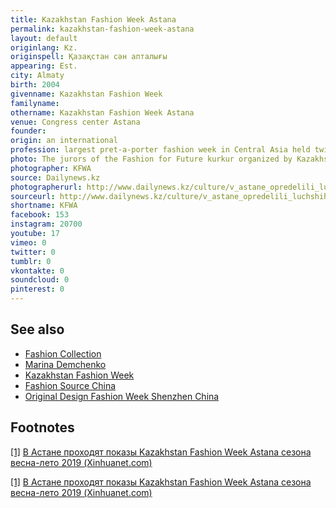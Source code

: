 ```yaml
---
title: Kazakhstan Fashion Week Astana
permalink: kazakhstan-fashion-week-astana
layout: default
originlang: Kz.
originspell: Қазақстан сән апталығы
appearing: Est.
city: Almaty
birth: 2004
givenname: Kazakhstan Fashion Week
familyname:
othername: Kazakhstan Fashion Week Astana
venue: Congress center Astana
founder:
origin: an international
profession: largest pret-a-porter fashion week in Central Asia held twice in capital Astana
photo: The jurors of the Fashion for Future kurkur organized by Kazakhstan Fashion Week in cooperation with the European Design Institute IED
photographer: KFWA
source: Dailynews.kz
photographerurl: http://www.dailynews.kz/culture/v_astane_opredelili_luchshih_molodyh_dizajnerov_mody
sourceurl: http://www.dailynews.kz/culture/v_astane_opredelili_luchshih_molodyh_dizajnerov_mody
shortname: KFWA
facebook: 153
instagram: 20700
youtube: 17
vimeo: 0
twitter: 0
tumblr: 0
vkontakte: 0
soundcloud: 0
pinterest: 0
---
```


## See also

+ [Fashion Collection](fashion-collection)
+ [Marina Demchenko](demchenko-marina)
+ [Kazakhstan Fashion Week](kazakhstan-fashion-week)
+ [Fashion Source China](fashion-source-china)
+ [Original Design Fashion Week Shenzhen China](original-design-fashion-week-shenzhen-china)


## Footnotes

[[1]](#a1) <span id="f1"></span> [В Астане проходят показы Kazakhstan Fashion Week Astana сезона весна-лето 2019 (Xinhuanet.com)](http://russian.people.com.cn/n3/2018/1123/c31519-9521341.html)

[[1]](#a1) <span id="f1"></span> [В Астане проходят показы Kazakhstan Fashion Week Astana сезона весна-лето 2019 (Xinhuanet.com)](http://russian.people.com.cn/n3/2018/1123/c31519-9521341.html)
